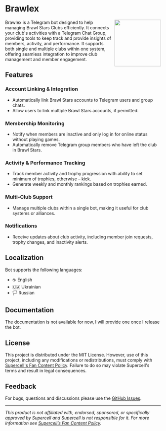 # Brawlex
<img src="https://github.com/user-attachments/assets/4ca759bd-a9e0-4da2-871c-93d80687f98d" alt="" height="150px" align="right" />

Brawlex is a Telegram bot designed to help managing Brawl Stars Clubs efficiently. It connects your club's activities with a Telegram Chat Group, providing tools to keep track and provide insights of members, activity, and performance. It supports both single and multiple clubs within one system, offering seamless integration to improve club management and member engagement.


## Features

### Account Linking & Integration
- Automatically link Brawl Stars accounts to Telegram users and group chats.
- Allow users to link multiple Brawl Stars accounts, if permitted.

### Membership Monitoring
- Notify when members are inactive and only log in for online status without playing games.
- Automatically remove Telegram group members who have left the club in Brawl Stars.

### Activity & Performance Tracking
- Track member activity and trophy progression with ability to set minimum of trophies, otherwise – kick.
- Generate weekly and monthly rankings based on trophies earned.

### Multi-Club Support
- Manage multiple clubs within a single bot, making it useful for club systems or alliances.

### Notifications
- Receive updates about club activity, including member join requests, trophy changes, and inactivity alerts.

## Localization
Bot supports the following languages:
- ☕️ English
- 🇺🇦 Ukrainian
- 🏳️ Russian

## Documentation
The documentation is not available for now, I will provide one once I release the bot.

## License
This project is distributed under the MIT License. However, use of this project, including any modifications or redistributions, must comply with [Supercell's Fan Content Policy](https://supercell.com/en/fan-content-policy/). Failure to do so may violate Supercell's terms and result in legal consequences.

## Feedback

For bugs, questions and discussions please use
the [GitHub Issues](https://github.com/y9vad9/brawlex/issues).
_______
*This product is not affiliated with, endorsed, sponsored, or specifically approved by Supercell and Supercell is not responsible for it.
For more information see [Supercell’s Fan Content Policy](https://supercell.com/en/fan-content-policy/).*
